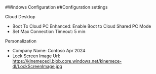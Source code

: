 


#Windows Configuration 
##Configuration settings

Cloud Desktop
- Boot To Cloud PC Enhanced: Enable Boot to Cloud Shared PC Mode
- Set Max Connection Timeout: 5 min


Personalization
- Company Name: Contoso Apr 2024
- Lock Screen Image Url: https://klnemecedl.blob.core.windows.net/klnemece-dl/LockScreenImage.jpg
